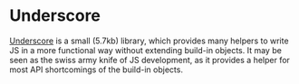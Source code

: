 # Underscore

[Underscore](http://underscorejs.org/) is a small (5.7kb) library, which provides many helpers to write JS in a more functional way without extending build-in objects. It may be seen as the swiss army knife of JS development, as it provides a helper for most API shortcomings of the build-in objects.
